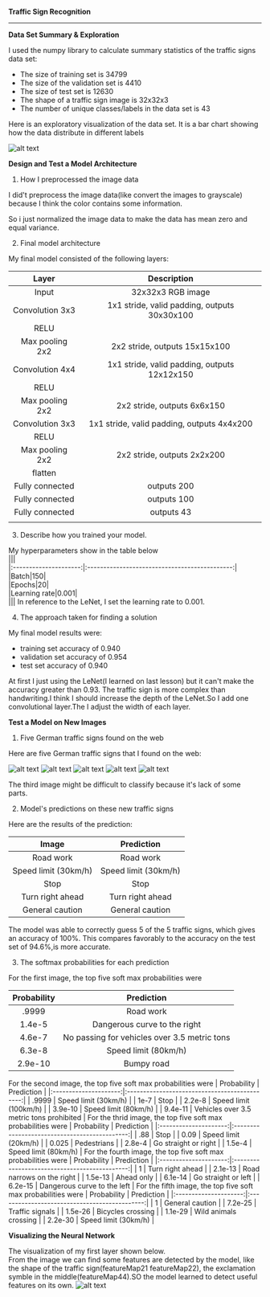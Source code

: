 **Traffic Sign Recognition** 


---



[//]: # (Image References)

[image1]: ./images/bar.png "bar chart"
[image2]: ./images/1_.jpg 
[image3]: ./images/2_.jpg
[image4]: ./images/3_.jpg
[image5]: ./images/4_.jpg
[image6]: ./images/5_.jpg
[image7]: ./images/view.png "conv1 visualization"


**Data Set Summary & Exploration**


I used the numpy library to calculate summary statistics of the traffic
signs data set:

* The size of training set is 34799
* The size of the validation set is 4410
* The size of test set is 12630
* The shape of a traffic sign image is 32x32x3
* The number of unique classes/labels in the data set is 43


Here is an exploratory visualization of the data set. It is a bar chart showing how the data distribute in different labels

![alt text][image1]

**Design and Test a Model Architecture**

1. How I preprocessed the image data  

I did't preprocess the image data(like convert the images to grayscale) because I think the color contains some information.  

So i just normalized the image data to make
the data has mean zero and equal variance.





2. Final model architecture

My final model consisted of the following layers:

| Layer         		|     Description	        					| 
|:---------------------:|:---------------------------------------------:| 
| Input         		| 32x32x3 RGB image   							| 
| Convolution 3x3    	| 1x1 stride, valid padding, outputs 30x30x100 	|
| RELU					|												|
| Max pooling 2x2	   	| 2x2 stride,  outputs 15x15x100 				|
| Convolution 4x4    	| 1x1 stride, valid padding, outputs 12x12x150 	|
| RELU					|												|
| Max pooling 2x2	    | 2x2 stride,  outputs 6x6x150 		    	    |
| Convolution 3x3    	| 1x1 stride, valid padding, outputs 4x4x200 	|
| RELU					|												|
| Max pooling 2x2	    | 2x2 stride,  outputs 2x2x200 		    	    |
| flatten				|												|
| Fully connected		| outputs 200        							|
| Fully connected		| outputs 100        							|
| Fully connected		| outputs 43        							|
|||
 


3. Describe how you trained your model.  

My hyperparameters show in the table below  
|||  
|:---------------------:|:---------------------------------------------:| 
|Batch|150|  
|Epochs|20|  
|Learning rate|0.001|  
|||
In reference to the LeNet, I set the learning rate to 0.001.  


4. The approach taken for finding a solution  

My final model results were:
* training set accuracy of 0.940
* validation set accuracy of 0.954 
* test set accuracy of 0.940

At first I just using the LeNet(I learned on last lesson) but it can't make the accuracy greater than 0.93.
The traffic sign is more complex than handwriting.I think I should increase the depth of the LeNet.So I add one convolutional layer.The I adjust the width of each layer.

 

**Test a Model on New Images**

1. Five German traffic signs found on the web  

Here are five German traffic signs that I found on the web:

![alt text][image2] ![alt text][image3] ![alt text][image4] 
![alt text][image5] ![alt text][image6]

The third image might be difficult to classify because it's lack of some parts.

2. Model's predictions on these new traffic signs 

Here are the results of the prediction:

| Image			        |     Prediction	        					| 
|:---------------------:|:---------------------------------------------:| 
| Road work      		| Road work   									| 
| Speed limit (30km/h)	| Speed limit (30km/h) 							|
| Stop					| Stop											|
| Turn right ahead	    | Turn right ahead					 		    |
| General caution		| General caution      							|

The model was able to correctly guess 5 of the 5 traffic signs, which gives an accuracy of 100%. This compares favorably to the accuracy on the test set of 94.6%,is more accurate.

3. The softmax probabilities for each prediction  

For the first image, the top five soft max probabilities were

| Probability         	|     Prediction	        					| 
|:---------------------:|:---------------------------------------------:| 
| .9999         		| Road work   									| 
| 1.4e-5     			| Dangerous curve to the right				    |
| 4.6e-7				| No passing for vehicles over 3.5 metric tons	|
| 6.3e-8	      		| Speed limit (80km/h)          	            |
| 2.9e-10				| Bumpy road						            |


For the second image, the top five soft max probabilities were
| Probability         	|     Prediction	        					| 
|:---------------------:|:---------------------------------------------:| 
| .9999         		| Speed limit (30km/h)   						| 
| 1e-7     				| Stop										    |
| 2.2e-8				| Speed limit (100km/h)					        |
| 3.9e-10	      		| Speed limit (80km/h) 				            |
| 9.4e-11			    | Vehicles over 3.5 metric tons prohibited      |
For the thrid image, the top five soft max probabilities were
| Probability         	|     Prediction	        					| 
|:---------------------:|:---------------------------------------------:| 
| .88         			| Stop   									    | 
| 0.09     				| Speed limit (20km/h)				            |
| 0.025					| Pedestrians									|
| 2.8e-4	      		| Go straight or right	 				        |
| 1.5e-4			    | Speed limit (80km/h)				            |
For the fourth image, the top five soft max probabilities were
| Probability         	|     Prediction	        					| 
|:---------------------:|:---------------------------------------------:| 
| 1         			| Turn right ahead   							| 
| 2.1e-13     			| Road narrows on the right 			       	|
| 1.5e-13				| Ahead only									|
| 6.1e-14	      		| Go straight or left    				        |
| 6.2e-15				| Dangerous curve to the left		            |
For the fifth image, the top five soft max probabilities were
| Probability         	|     Prediction	        					| 
|:---------------------:|:---------------------------------------------:| 
| 1         			| General caution   							| 
| 7.2e-25     			| Traffic signals							    |
| 1.5e-26				| Bicycles crossing								|
| 1.1e-29	      		| Wild animals crossing	 				        |
| 2.2e-30				| Speed limit (30km/h)      		            |

 **Visualizing the Neural Network**  

The visualization of my first layer shown below.  
From the image we can find some features are detected by the model, like the shape of the traffic sign(featureMap21 featureMap22), the exclamation symble in the middle(featureMap44).SO the model learned to detect useful features on its own.
![alt text][image7]

